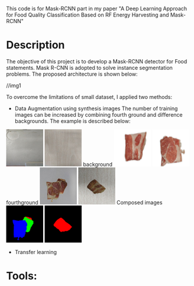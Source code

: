 This code is for Mask-RCNN part in my paper "A Deep Learning Approach for Food Quality Classification Based on RF Energy Harvesting and Mask-RCNN"

# Description
The objective of this project is to develop a Mask-RCNN detector for Food statements. Mask R-CNN is adopted to solve instance segmentation problems. The proposed architecture is shown below:

//img1

To overcome the limitations of small dataset, I applied two methods:
 - Data Augmentation using synthesis images
 The number of training images can be increased by combining fourth ground and difference backgrounds. The example is described below:
 
<img src="https://github.com/dungdo123/Code_Interview/blob/main/Conference_Paper_%231/Data%20augmentation/dataset/input/backgrounds/1.jpg" width="100" height="100"/> <img src="https://github.com/dungdo123/Code_Interview/blob/main/Conference_Paper_%231/Data%20augmentation/dataset/input/backgrounds/10.jpg" width="100" height="100"/>
 background
<img src="https://github.com/dungdo123/Code_Interview/blob/main/Conference_Paper_%231/Data%20augmentation/dataset/input/foregrounds/pork/good/1.png" width="100" height="100"/> <img src="https://github.com/dungdo123/Code_Interview/blob/main/Conference_Paper_%231/Data%20augmentation/dataset/input/foregrounds/pork/good/2.png" width="100" height="100"/>
fourthground
<img src="https://github.com/dungdo123/Code_Interview/blob/main/Conference_Paper_%231/Data%20augmentation/dataset/output/train_examples/images/00000005.jpg" width="100" height="100"/> <img src="https://github.com/dungdo123/Code_Interview/blob/main/Conference_Paper_%231/Data%20augmentation/dataset/output/train_examples/images/00000006.jpg" width="100" height="100"/>
Composed images
<img src="https://github.com/dungdo123/Code_Interview/blob/main/Conference_Paper_%231/Data%20augmentation/dataset/output/train_examples/masks/00000005.png" width="100" height="100"/> <img src="https://github.com/dungdo123/Code_Interview/blob/main/Conference_Paper_%231/Data%20augmentation/dataset/output/train_examples/masks/00000006.png" width="100" height="100"/>
 - Transfer learning


# Tools:
